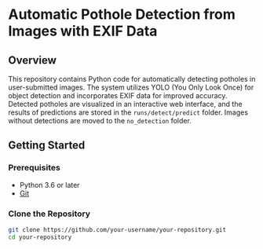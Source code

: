 # Automatic Pothole Detection from Images with EXIF Data

## Overview

This repository contains Python code for automatically detecting potholes in user-submitted images. The system utilizes YOLO (You Only Look Once) for object detection and incorporates EXIF data for improved accuracy. Detected potholes are visualized in an interactive web interface, and the results of predictions are stored in the `runs/detect/predict` folder. Images without detections are moved to the `no_detection` folder.

## Getting Started

### Prerequisites

- Python 3.6 or later
- [Git](https://git-scm.com/)

### Clone the Repository

```bash
git clone https://github.com/your-username/your-repository.git
cd your-repository
